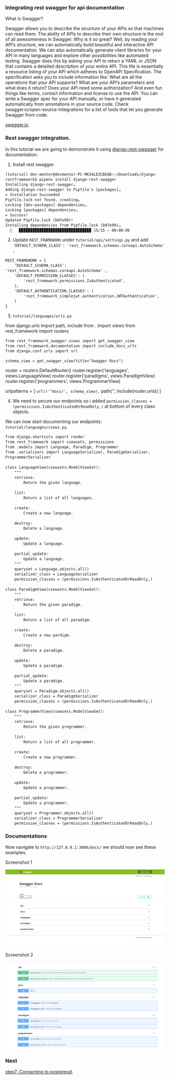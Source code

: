 ### Integrating rest swagger for api documentation

What Is Swagger?

Swagger allows you to describe the structure of your APIs so that machines can read them. The ability of APIs to describe their own structure is the root of all awesomeness in Swagger. Why is it so great? Well, by reading your API’s structure, we can automatically build beautiful and interactive API documentation. We can also automatically generate client libraries for your API in many languages and explore other possibilities like automated testing. Swagger does this by asking your API to return a YAML or JSON that contains a detailed description of your entire API. This file is essentially a resource listing of your API which adheres to OpenAPI Specification. The specification asks you to include information like:
What are all the operations that your API supports?
What are your API’s parameters and what does it return?
Does your API need some authorization?
And even fun things like terms, contact information and license to use the API.
You can write a Swagger spec for your API manually, or have it generated automatically from annotations in your source code. Check swagger.io/open-source-integrations for a list of tools that let you generate Swagger from code.

[swagger.io](https://swagger.io/docs/specification/2-0/what-is-swagger/).


### Rest swagger integration.

In this tutorial we are going to demonstrate it using [django-rest-swagger](https://django-rest-swagger.readthedocs.io/en/latest/) for documentation.

1. Install rest swagger.

```
(tutorial) dev-mentor@devmentor-PC-MK34LEZCBEAD:~/Downloads/django-restframework$ pipenv install django-rest-swagger
Installing django-rest-swagger…
Adding django-rest-swagger to Pipfile's [packages]…
✔ Installation Succeeded 
Pipfile.lock not found, creating…
Locking [dev-packages] dependencies…
Locking [packages] dependencies…
✔ Success! 
Updated Pipfile.lock (b07e99)!
Installing dependencies from Pipfile.lock (b07e99)…
  🐍   ▉▉▉▉▉▉▉▉▉▉▉▉▉▉▉▉▉▉▉▉▉▉▉▉▉▉▉▉▉▉▉▉ 15/15 — 00:00:06

```

2. Update `REST_FRAMEWORK` under `tutorial/api/settings.py` and add `'DEFAULT_SCHEMA_CLASS': 'rest_framework.schemas.coreapi.AutoSchema' ,`

```
REST_FRAMEWORK = {
    'DEFAULT_SCHEMA_CLASS': 'rest_framework.schemas.coreapi.AutoSchema' ,
    'DEFAULT_PERMISSION_CLASSES': (
        'rest_framework.permissions.IsAuthenticated',
    ),
    'DEFAULT_AUTHENTICATION_CLASSES': (
        'rest_framework_simplejwt.authentication.JWTAuthentication',
    )
}
```

3. `tutorial/languages/urls.py`

from django.urls import path, include
from . import views 
from rest_framework import routers 

```
from rest_framework_swagger.views import get_swagger_view
from rest_framework.documentation import include_docs_urls
from django.conf.urls import url
```

`schema_view = get_swagger_view(title="Swagger Docs")`

router = routers.DefaultRouter()
router.register('languages', views.LanguageView)
router.register('paradigms', views.ParadigmView)
router.register('programmers', views.ProgrammerView)

urlpatterns = [
    `url(r'^docs/', schema_view),`
    path('', include(router.urls))
]

4. We need to secure our endpoints so i added `permission_classes = (permissions.IsAuthenticatedOrReadOnly,)` at bottom of every class objects.

We can now start documenting our endpoints: `tutorial/languages/views.py`.

```
from django.shortcuts import render
from rest_framework import viewsets, permissions
from .models import Language, Paradigm, Programmer
from .serializers import LanguageSerializer, ParadigmSerializer, ProgrammerSerializer

class LanguageView(viewsets.ModelViewSet):
    """
    retrieve:
        Return the given language.

    list:
        Return a list of all languages.

    create:
        Create a new language.

    destroy:
        Delete a language.

    update:
        Update a language.

    partial_update:
        Update a language.
    """
    queryset = Language.objects.all()
    serializer_class = LanguageSerializer
    permission_classes = (permissions.IsAuthenticatedOrReadOnly,)

class ParadigmView(viewsets.ModelViewSet):
    """
    retrieve:
        Return the given paradigm.

    list:
        Return a list of all paradigm.

    create:
        Create a new pardigm.

    destroy:
        Delete a paradigm.

    update:
        Update a paradigm.

    partial_update:
        Update a paradigm.
    """
    queryset = Paradigm.objects.all()
    serializer_class = ParadigmSerializer
    permission_classes = (permissions.IsAuthenticatedOrReadOnly,)

class ProgrammerView(viewsets.ModelViewSet):
    """
    retrieve:
        Return the given programmer.

    list:
        Return a list of all programmer.

    create:
        Create a new programmer.

    destroy:
        Delete a programmer.

    update:
        Update a programmer.

    partial_update:
        Update a programmer.
    """
    queryset = Programmer.objects.all()
    serializer_class = ProgrammerSerializer
    permission_classes = (permissions.IsAuthenticatedOrReadOnly,)
```

### Documentations

Now navigate to `http://127.0.0.1:3000/docs/` we should now see these examples.

Screenshot 1

![alt text](root-api.png)


Screenshot 2

![alt text](collapsed-api.png)

### Next 

[step7: Connecting to postgresql](https://github.com/boomcamp/django-restframework/tree/step7-docker-postgres).
